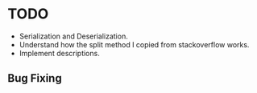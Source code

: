 # TODO

* Serialization and Deserialization.
* Understand how the split method I copied from stackoverflow works.
* Implement descriptions.

## Bug Fixing

